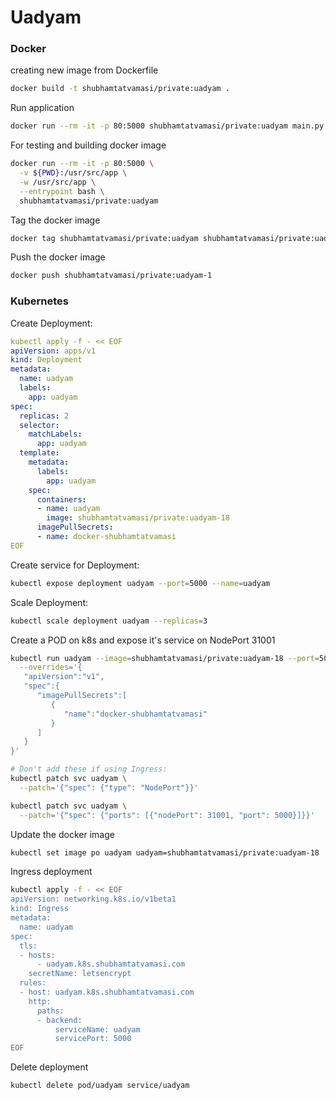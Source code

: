 # Uadyam

### Docker

creating new image from Dockerfile
```bash
docker build -t shubhamtatvamasi/private:uadyam .
```

Run application
```bash
docker run --rm -it -p 80:5000 shubhamtatvamasi/private:uadyam main.py
```

For testing and building docker image
```bash
docker run --rm -it -p 80:5000 \
  -v ${PWD}:/usr/src/app \
  -w /usr/src/app \
  --entrypoint bash \
  shubhamtatvamasi/private:uadyam
```

Tag the docker image
```bash
docker tag shubhamtatvamasi/private:uadyam shubhamtatvamasi/private:uadyam-1
```

Push the docker image
```bash
docker push shubhamtatvamasi/private:uadyam-1
```

### Kubernetes

Create Deployment:
```yaml
kubectl apply -f - << EOF
apiVersion: apps/v1
kind: Deployment
metadata:
  name: uadyam
  labels:
    app: uadyam
spec:
  replicas: 2
  selector:
    matchLabels:
      app: uadyam
  template:
    metadata:
      labels:
        app: uadyam
    spec:
      containers:
      - name: uadyam
        image: shubhamtatvamasi/private:uadyam-18
      imagePullSecrets:
      - name: docker-shubhamtatvamasi
EOF
```

Create service for Deployment:
```bash
kubectl expose deployment uadyam --port=5000 --name=uadyam
```

Scale Deployment:
```bash
kubectl scale deployment uadyam --replicas=3
```

Create a POD on k8s and expose it's service on NodePort 31001
```bash
kubectl run uadyam --image=shubhamtatvamasi/private:uadyam-18 --port=5000 --expose \
  --overrides='{
   "apiVersion":"v1",
   "spec":{
      "imagePullSecrets":[
         {
            "name":"docker-shubhamtatvamasi"
         }
      ]
   }
}'

# Don't add these if using Ingress:
kubectl patch svc uadyam \
  --patch='{"spec": {"type": "NodePort"}}'

kubectl patch svc uadyam \
  --patch='{"spec": {"ports": [{"nodePort": 31001, "port": 5000}]}}'
```

Update the docker image
```bash
kubectl set image po uadyam uadyam=shubhamtatvamasi/private:uadyam-18
```

Ingress deployment
```bash
kubectl apply -f - << EOF
apiVersion: networking.k8s.io/v1beta1
kind: Ingress
metadata:
  name: uadyam
spec:
  tls:
  - hosts:
      - uadyam.k8s.shubhamtatvamasi.com
    secretName: letsencrypt
  rules:
  - host: uadyam.k8s.shubhamtatvamasi.com
    http:
      paths:
      - backend:
          serviceName: uadyam
          servicePort: 5000
EOF
```

Delete deployment
```bash
kubectl delete pod/uadyam service/uadyam
```

